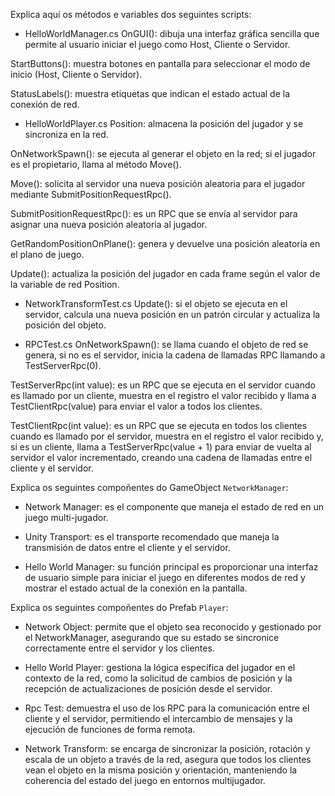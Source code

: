 Explica aquí os métodos e variables dos seguintes scripts:

- HelloWorldManager.cs
OnGUI(): dibuja una interfaz gráfica sencilla que permite al usuario iniciar el juego como Host, Cliente o Servidor.

StartButtons(): muestra botones en pantalla para seleccionar el modo de inicio (Host, Cliente o Servidor).

StatusLabels(): muestra etiquetas que indican el estado actual de la conexión de red.

- HelloWorldPlayer.cs
Position: almacena la posición del jugador y se sincroniza en la red.

OnNetworkSpawn(): se ejecuta al generar el objeto en la red; si el jugador es el propietario, llama al método Move().

Move(): solicita al servidor una nueva posición aleatoria para el jugador mediante SubmitPositionRequestRpc().

SubmitPositionRequestRpc(): es un RPC que se envía al servidor para asignar una nueva posición aleatoria al jugador.

GetRandomPositionOnPlane(): genera y devuelve una posición aleatoria en el plano de juego.

Update(): actualiza la posición del jugador en cada frame según el valor de la variable de red Position.

- NetworkTransformTest.cs
Update(): si el objeto se ejecuta en el servidor, calcula una nueva posición en un patrón circular y actualiza la posición del objeto.

- RPCTest.cs
OnNetworkSpawn(): se llama cuando el objeto de red se genera, si no es el servidor, inicia la cadena de llamadas RPC llamando a TestServerRpc(0).

TestServerRpc(int value): es un RPC que se ejecuta en el servidor cuando es llamado por un cliente, muestra en el registro el valor recibido y llama a TestClientRpc(value) para enviar el valor a todos los clientes.

TestClientRpc(int value): es un RPC que se ejecuta en todos los clientes cuando es llamado por el servidor, muestra en el registro el valor recibido y, si es un cliente, llama a TestServerRpc(value + 1) para enviar de vuelta al servidor el valor incrementado, creando una cadena de llamadas entre el cliente y el servidor.

Explica os seguintes compoñentes do GameObject `NetworkManager`:

- Network Manager: es el componente que maneja el estado de red en un juego multi-jugador.

- Unity Transport: es el transporte recomendado que maneja la transmisión de datos entre el cliente y el servidor.

- Hello World Manager: su función principal es proporcionar una interfaz de usuario simple para iniciar el juego en diferentes modos de red y mostrar el estado actual de la conexión en la pantalla.


Explica os seguintes compoñentes do Prefab `Player`:

- Network Object: permite que el objeto sea reconocido y gestionado por el NetworkManager, asegurando que su estado se sincronice correctamente entre el servidor y los clientes.

- Hello World Player: gestiona la lógica específica del jugador en el contexto de la red, como la solicitud de cambios de posición y la recepción de actualizaciones de posición desde el servidor.

- Rpc Test: demuestra el uso de los RPC para la comunicación entre el cliente y el servidor, permitiendo el intercambio de mensajes y la ejecución de funciones de forma remota.

- Network Transform: se encarga de sincronizar la posición, rotación y escala de un objeto a través de la red, asegura que todos los clientes vean el objeto en la misma posición y orientación, manteniendo la coherencia del estado del juego en entornos multijugador.
